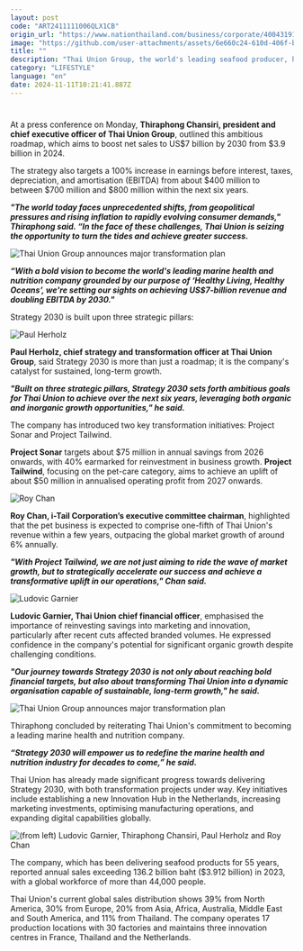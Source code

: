 ```yaml
---
layout: post
code: "ART2411111006QLX1CB"
origin_url: "https://www.nationthailand.com/business/corporate/40043191"
image: "https://github.com/user-attachments/assets/6e660c24-610d-406f-b0c6-4d97d313b237"
title: ""
description: "Thai Union Group, the world's leading seafood producer, has broken years of silence and low profile to announce a major transformation plan, Strategy 2030, aimed at thriving over the next seven years."
category: "LIFESTYLE"
language: "en"
date: 2024-11-11T10:21:41.887Z
---
```


# 











At a press conference on Monday, **Thiraphong Chansiri, president and chief executive officer of Thai Union Group**, outlined this ambitious roadmap, which aims to boost net sales to US$7 billion by 2030 from $3.9 billion in 2024.

The strategy also targets a 100% increase in earnings before interest, taxes, depreciation, and amortisation (EBITDA) from about $400 million to between $700 million and $800 million within the next six years.

_**"The world today faces unprecedented shifts, from geopolitical pressures and rising inflation to rapidly evolving consumer demands," Thiraphong said. “In the face of these challenges, Thai Union is seizing the opportunity to turn the tides and achieve greater success.**_

  ![Thai Union Group announces major transformation plan](https://github.com/user-attachments/assets/75631dc8-4643-43f4-80d5-d95607278361)

_**“With a bold vision to become the world's leading marine health and nutrition company grounded by our purpose of ‘Healthy Living, Healthy Oceans’, we're setting our sights on achieving US$7-billion revenue and doubling EBITDA by 2030."**_

Strategy 2030 is built upon three strategic pillars:



  ![Paul Herholz](https://media.nationthailand.com/uploads/images/contents/w1024/2024/11/gVfmY2nTpwEgL0wkaMuM.webp?x-image-process=style/lg-webp)

**Paul Herholz, chief strategy and transformation officer at Thai Union Group**, said Strategy 2030 is more than just a roadmap; it is the company's catalyst for sustained, long-term growth.

_**"Built on three strategic pillars, Strategy 2030 sets forth ambitious goals for Thai Union to achieve over the next six years, leveraging both organic and inorganic growth opportunities," he said.**_

The company has introduced two key transformation initiatives: Project Sonar and Project Tailwind.

**Project Sonar** targets about $75 million in annual savings from 2026 onwards, with 40% earmarked for reinvestment in business growth. **Project Tailwind**, focusing on the pet-care category, aims to achieve an uplift of about $50 million in annualised operating profit from 2027 onwards.

  ![Roy Chan](https://github.com/user-attachments/assets/aa6c393e-0c0f-494d-b54b-430a959983fa)

**Roy Chan, i-Tail Corporation’s executive committee chairman**, highlighted that the pet business is expected to comprise one-fifth of Thai Union's revenue within a few years, outpacing the global market growth of around 6% annually.

_**"With Project Tailwind, we are not just aiming to ride the wave of market growth, but to strategically accelerate our success and achieve a transformative uplift in our operations," Chan said.**_

  ![Ludovic Garnier](https://github.com/user-attachments/assets/8fe25ffe-d0d1-48d3-a910-e9065b50a857)

**Ludovic Garnier, Thai Union chief financial officer**, emphasised the importance of reinvesting savings into marketing and innovation, particularly after recent cuts affected branded volumes. He expressed confidence in the company's potential for significant organic growth despite challenging conditions.

_**"Our journey towards Strategy 2030 is not only about reaching bold financial targets, but also about transforming Thai Union into a dynamic organisation capable of sustainable, long-term growth," he said.**_



  ![Thai Union Group announces major transformation plan](https://github.com/user-attachments/assets/51e77d1e-9546-40ff-a29c-ea5c127bf0ff)



Thiraphong concluded by reiterating Thai Union's commitment to becoming a leading marine health and nutrition company.

_**“Strategy 2030 will empower us to redefine the marine health and nutrition industry for decades to come,” he said.**_

Thai Union has already made significant progress towards delivering Strategy 2030, with both transformation projects under way. Key initiatives include establishing a new Innovation Hub in the Netherlands, increasing marketing investments, optimising manufacturing operations, and expanding digital capabilities globally.

  ![(from left) Ludovic Garnier, Thiraphong Chansiri, Paul Herholz and Roy Chan](https://media.nationthailand.com/uploads/images/contents/w1024/2024/11/idje6HFdXTz3HEvgZH42.webp?x-image-process=style/lg-webp)

The company, which has been delivering seafood products for 55 years, reported annual sales exceeding 136.2 billion baht ($3.912 billion) in 2023, with a global workforce of more than 44,000 people.

Thai Union's current global sales distribution shows 39% from North America, 30% from Europe, 20% from Asia, Africa, Australia, Middle East and South America, and 11% from Thailand. The company operates 17 production locations with 30 factories and maintains three innovation centres in France, Thailand and the Netherlands.